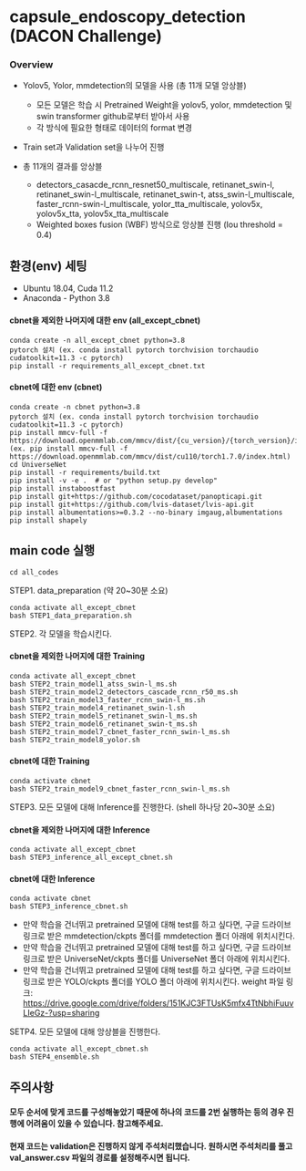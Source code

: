 # capsule_endoscopy_detection (DACON Challenge)

### Overview

* Yolov5, Yolor, mmdetection의 모델을 사용 (총 11개 모델 앙상블)

  * 모든 모델은 학습 시 Pretrained Weight을 yolov5, yolor, mmdetection 및 swin transformer github로부터 받아서 사용
  * 각 방식에 필요한 형태로 데이터의 format 변경

* Train set과 Validation set을 나누어 진행

* 총 11개의 결과를 앙상블 
  * detectors_casacde_rcnn_resnet50_multiscale, retinanet_swin-l, retinanet_swin-l_multiscale, retinanet_swin-t, atss_swin-l_multiscale, faster_rcnn-swin-l_multiscale, yolor_tta_multiscale, yolov5x, yolov5x_tta, yolov5x_tta_multiscale
  * Weighted boxes fusion (WBF) 방식으로 앙상블 진행 (Iou threshold = 0.4)

## 환경(env) 세팅
* Ubuntu 18.04, Cuda 11.2
* Anaconda - Python 3.8

#### cbnet을 제외한 나머지에 대한 env (all_except_cbnet)
```
conda create -n all_except_cbnet python=3.8
pytorch 설치 (ex. conda install pytorch torchvision torchaudio cudatoolkit=11.3 -c pytorch)
pip install -r requirements_all_except_cbnet.txt
```
#### cbnet에 대한 env (cbnet)
```
conda create -n cbnet python=3.8
pytorch 설치 (ex. conda install pytorch torchvision torchaudio cudatoolkit=11.3 -c pytorch)
pip install mmcv-full -f https://download.openmmlab.com/mmcv/dist/{cu_version}/{torch_version}/index.html (ex. pip install mmcv-full -f https://download.openmmlab.com/mmcv/dist/cu110/torch1.7.0/index.html)
cd UniverseNet
pip install -r requirements/build.txt
pip install -v -e .  # or "python setup.py develop"
pip install instaboostfast
pip install git+https://github.com/cocodataset/panopticapi.git
pip install git+https://github.com/lvis-dataset/lvis-api.git
pip install albumentations>=0.3.2 --no-binary imgaug,albumentations
pip install shapely
```

## main code 실행
```
cd all_codes
```
STEP1. data_preparation (약 20~30분 소요)
```
conda activate all_except_cbnet
bash STEP1_data_preparation.sh
```
STEP2. 각 모델을 학습시킨다.

#### cbnet을 제외한 나머지에 대한 Training
```
conda activate all_except_cbnet
bash STEP2_train_model1_atss_swin-l_ms.sh
bash STEP2_train_model2_detectors_cascade_rcnn_r50_ms.sh
bash STEP2_train_model3_faster_rcnn_swin-l_ms.sh
bash STEP2_train_model4_retinanet_swin-l.sh
bash STEP2_train_model5_retinanet_swin-l_ms.sh
bash STEP2_train_model6_retinanet_swin-t_ms.sh
bash STEP2_train_model7_cbnet_faster_rcnn_swin-l_ms.sh
bash STEP2_train_model8_yolor.sh
```
#### cbnet에 대한 Training
```
conda activate cbnet
bash STEP2_train_model9_cbnet_faster_rcnn_swin-l_ms.sh
```
STEP3. 모든 모델에 대해 Inference를 진행한다. (shell 하나당 20~30분 소요)

#### cbnet을 제외한 나머지에 대한 Inference
```
conda activate all_except_cbnet
bash STEP3_inference_all_except_cbnet.sh
```
#### cbnet에 대한 Inference
```
conda activate cbnet
bash STEP3_inference_cbnet.sh
```
* 만약 학습을 건너뛰고 pretrained 모델에 대해 test를 하고 싶다면, 구글 드라이브 링크로 받은 mmdetection/ckpts 폴더를 mmdetection 폴더 아래에 위치시킨다.
* 만약 학습을 건너뛰고 pretrained 모델에 대해 test를 하고 싶다면, 구글 드라이브 링크로 받은 UniverseNet/ckpts 폴더를 UniverseNet 폴더 아래에 위치시킨다.
* 만약 학습을 건너뛰고 pretrained 모델에 대해 test를 하고 싶다면, 구글 드라이브 링크로 받은 YOLO/ckpts 폴더를 YOLO 폴더 아래에 위치시킨다.
weight 파일 링크: https://drive.google.com/drive/folders/151KJC3FTUsK5mfx4TtNbhiFuuvLIeGz-?usp=sharing

SETP4. 모든 모델에 대해 앙상블을 진행한다.
```
conda activate all_except_cbnet.sh
bash STEP4_ensemble.sh
```

## 주의사항
#### 모두 순서에 맞게 코드를 구성해놓았기 때문에 하나의 코드를 2번 실행하는 등의 경우 진행에 어려움이 있을 수 있습니다. 참고해주세요.
#### 현재 코드는 validation은 진행하지 않게 주석처리했습니다. 원하시면 주석처리를 풀고 val_answer.csv 파일의 경로를 설정해주시면 됩니다.
